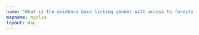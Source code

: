 ```yaml
---
name: "What is the evidence base linking gender with access to forests and use of forest resources for food security in low- and middle-income countries?"
mapname: ngolia
layout: map
---
```

